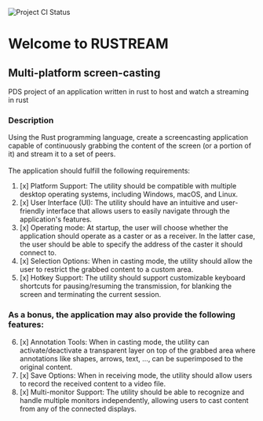 ![Project CI Status](https://github.com/CodeClimberNT/rustream/actions/workflows/rust.yml/badge.svg?branch=main)
# Welcome to RUSTREAM

## Multi-platform screen-casting
PDS project of an application written in rust to host and watch a streaming in rust

### Description
Using the Rust programming language, create a screencasting application capable of continuously
grabbing the content of the screen (or a portion of it) and stream it to a set of peers.<br><br>
The application should fulfill the following requirements:
1. [x] Platform Support: The utility should be compatible with multiple desktop operating systems,
including Windows, macOS, and Linux.
2. [x] User Interface (UI): The utility should have an intuitive and user-friendly interface that allows
users to easily navigate through the application's features.
3. [x] Operating mode: At startup, the user will choose whether the application should operate as a
caster or as a receiver. In the latter case, the user should be able to specify the address of the
caster it should connect to.
4. [x] Selection Options: When in casting mode, the utility should allow the user to restrict the
grabbed content to a custom area.
5. [x] Hotkey Support: The utility should support customizable keyboard shortcuts for
pausing/resuming the transmission, for blanking the screen and terminating the current session.


### As a bonus, the application may also provide the following features:

6. [x] Annotation Tools: When in casting mode, the utility can activate/deactivate a transparent
layer on top of the grabbed area where annotations like shapes, arrows, text, …, can be
superimposed to the original content.
7. [x] Save Options: When in receiving mode, the utility should allow users to record the received
content to a video file.
8. [x] Multi-monitor Support: The utility should be able to recognize and handle
multiple monitors independently, allowing users to cast content from any of the connected
displays. 


